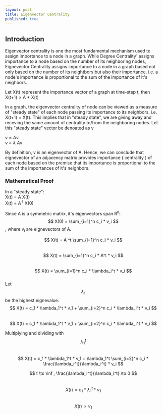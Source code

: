 ```yaml
---
layout: post
title: Eigenvector Centrality
published: true  
---
```


## Introduction  
Eigenvector centrality is one the most fundamental mechanism used to assign importance to a node in a graph. While Degree Centrality' assigns importance to a node based on  the number of its neighboring nodes, Eignevector Centrality assigns importance to a node in a graph based not only based on the number of its neightbors but also their importance. i.e. a node's importance is proportional to the sum of the importance of it's neighbors.

Let X(t) represent the importance vector of a graph at time-step t, then  
X(t+1) &propto; A * X(t) 
  
In a graph, the eigenvector centrality of node can be viewed as a measure of "steady state" of each node passing its importance to its neighbors. i.e. X(t+1) = X(t). This implies that in "steady state", we are giving away and receving the same amount of centrality to/from the neighboring nodes. Let this "steady state" vector be denoated as v  
  
v  &propto; A*v  
v  = &lambda; A*v

By definition, v is an eigenvector of A. Hence, we can conclude that eignevector of an adjacency matrix provides importance ( centrality ) of each node based on the premise that its importance is proportional to the sum of the importances of it's neighbors.  

### Mathematical Proof

In a "steady state":  
X(t) = A X(t)  
X(t) = A <sup>t</sup> X(0)
  
Since A is a symmetric matrix, it's eigenvectors span  R<sup>n</sup>:  
$$ X(0) = \sum_{i=1}^n  c_i * v_i $$, where v<sub>i</sub>  are eignevectors of A. 

$$ X(t) =  A ^t  \sum_{i=1}^n  c_i * v_i $$  
$$ X(t) =  \sum_{i=1}^n   c_i * A^t * v_i $$  
$$ X(t) =  \sum_{i=1}^n   c_i * \lambda_i^t * v_i $$  
Let $$ \lambda_1 $$ be the highest eignevalue.
$$ X(t) =  c_1 * \lambda_1^t * v_1 + \sum_{i=2}^n   c_i * \lambda_i^t * v_i $$  
$$ X(t) =  c_1 * \lambda_1^t * v_1 + \sum_{i=2}^n   c_i * \lambda_i^t * v_i $$   
  
Multiplying and dividing with $$ \lambda_1^t $$   
$$ X(t) =  c_1 * \lambda_1^t * v_1 + \lambda_1^t \sum_{i=2}^n   c_i * \frac{\lambda_i^t}{\lambda_i^t} * v_i $$  

$$ t \to \inf , \frac{\lambda_i^t}{\lambda_i^t} \to 0 $$  
$$ X(t) =  c_1 * \lambda_1^t * v_1 $$  
$$ X(t) \propto v_1 $$  




